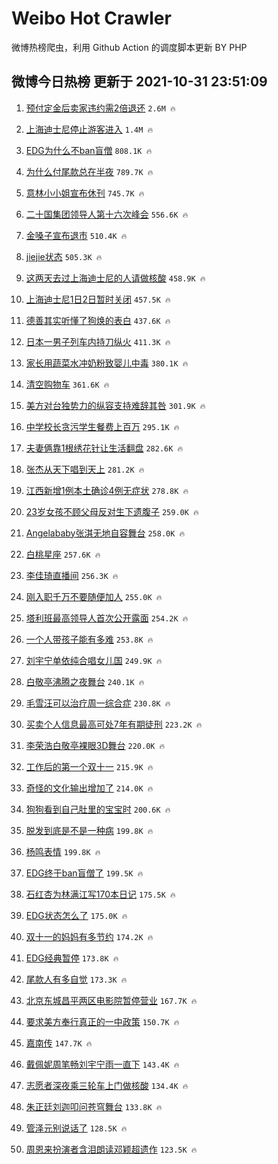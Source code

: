 # Weibo Hot Crawler 



微博热榜爬虫，利用 Github Action 的调度脚本更新 BY PHP 


## 微博今日热榜 更新于 2021-10-31 23:51:09 
1. [预付定金后卖家违约需2倍退还](https://s.weibo.com/weibo?q=%23%E9%A2%84%E4%BB%98%E5%AE%9A%E9%87%91%E5%90%8E%E5%8D%96%E5%AE%B6%E8%BF%9D%E7%BA%A6%E9%9C%802%E5%80%8D%E9%80%80%E8%BF%98%23&Refer=top) `2.6M 🔥` 

1. [上海迪士尼停止游客进入](https://s.weibo.com/weibo?q=%23%E4%B8%8A%E6%B5%B7%E8%BF%AA%E5%A3%AB%E5%B0%BC%E5%81%9C%E6%AD%A2%E6%B8%B8%E5%AE%A2%E8%BF%9B%E5%85%A5%23&Refer=top) `1.4M 🔥` 

1. [EDG为什么不ban盲僧](https://s.weibo.com/weibo?q=%23EDG%E4%B8%BA%E4%BB%80%E4%B9%88%E4%B8%8Dban%E7%9B%B2%E5%83%A7%23&Refer=top) `808.1K 🔥` 

1. [为什么付尾款总在半夜](https://s.weibo.com/weibo?q=%23%E4%B8%BA%E4%BB%80%E4%B9%88%E4%BB%98%E5%B0%BE%E6%AC%BE%E6%80%BB%E5%9C%A8%E5%8D%8A%E5%A4%9C%23&Refer=top) `789.7K 🔥` 

1. [意林小小姐宣布休刊](https://s.weibo.com/weibo?q=%23%E6%84%8F%E6%9E%97%E5%B0%8F%E5%B0%8F%E5%A7%90%E5%AE%A3%E5%B8%83%E4%BC%91%E5%88%8A%23&Refer=top) `745.7K 🔥` 

1. [二十国集团领导人第十六次峰会](https://s.weibo.com/weibo?q=%23%E4%BA%8C%E5%8D%81%E5%9B%BD%E9%9B%86%E5%9B%A2%E9%A2%86%E5%AF%BC%E4%BA%BA%E7%AC%AC%E5%8D%81%E5%85%AD%E6%AC%A1%E5%B3%B0%E4%BC%9A%23&Refer=top) `556.6K 🔥` 

1. [金嗓子宣布退市](https://s.weibo.com/weibo?q=%23%E9%87%91%E5%97%93%E5%AD%90%E5%AE%A3%E5%B8%83%E9%80%80%E5%B8%82%23&Refer=top) `510.4K 🔥` 

1. [jiejie状态](https://s.weibo.com/weibo?q=%23jiejie%E7%8A%B6%E6%80%81%23&Refer=top) `505.3K 🔥` 

1. [这两天去过上海迪士尼的人请做核酸](https://s.weibo.com/weibo?q=%23%E8%BF%99%E4%B8%A4%E5%A4%A9%E5%8E%BB%E8%BF%87%E4%B8%8A%E6%B5%B7%E8%BF%AA%E5%A3%AB%E5%B0%BC%E7%9A%84%E4%BA%BA%E8%AF%B7%E5%81%9A%E6%A0%B8%E9%85%B8%23&Refer=top) `458.9K 🔥` 

1. [上海迪士尼1日2日暂时关闭](https://s.weibo.com/weibo?q=%23%E4%B8%8A%E6%B5%B7%E8%BF%AA%E5%A3%AB%E5%B0%BC1%E6%97%A52%E6%97%A5%E6%9A%82%E6%97%B6%E5%85%B3%E9%97%AD%23&Refer=top) `457.5K 🔥` 

1. [德善其实听懂了狗焕的表白](https://s.weibo.com/weibo?q=%23%E5%BE%B7%E5%96%84%E5%85%B6%E5%AE%9E%E5%90%AC%E6%87%82%E4%BA%86%E7%8B%97%E7%84%95%E7%9A%84%E8%A1%A8%E7%99%BD%23&Refer=top) `437.6K 🔥` 

1. [日本一男子列车内持刀纵火](https://s.weibo.com/weibo?q=%23%E6%97%A5%E6%9C%AC%E4%B8%80%E7%94%B7%E5%AD%90%E5%88%97%E8%BD%A6%E5%86%85%E6%8C%81%E5%88%80%E7%BA%B5%E7%81%AB%23&Refer=top) `411.3K 🔥` 

1. [家长用蔬菜水冲奶粉致婴儿中毒](https://s.weibo.com/weibo?q=%23%E5%AE%B6%E9%95%BF%E7%94%A8%E8%94%AC%E8%8F%9C%E6%B0%B4%E5%86%B2%E5%A5%B6%E7%B2%89%E8%87%B4%E5%A9%B4%E5%84%BF%E4%B8%AD%E6%AF%92%23&Refer=top) `380.1K 🔥` 

1. [清空购物车](https://s.weibo.com/weibo?q=%23%E6%B8%85%E7%A9%BA%E8%B4%AD%E7%89%A9%E8%BD%A6%23&Refer=top) `361.6K 🔥` 

1. [美方对台独势力的纵容支持难辞其咎](https://s.weibo.com/weibo?q=%23%E7%BE%8E%E6%96%B9%E5%AF%B9%E5%8F%B0%E7%8B%AC%E5%8A%BF%E5%8A%9B%E7%9A%84%E7%BA%B5%E5%AE%B9%E6%94%AF%E6%8C%81%E9%9A%BE%E8%BE%9E%E5%85%B6%E5%92%8E%23&Refer=top) `301.9K 🔥` 

1. [中学校长贪污学生餐费上百万](https://s.weibo.com/weibo?q=%23%E4%B8%AD%E5%AD%A6%E6%A0%A1%E9%95%BF%E8%B4%AA%E6%B1%A1%E5%AD%A6%E7%94%9F%E9%A4%90%E8%B4%B9%E4%B8%8A%E7%99%BE%E4%B8%87%23&Refer=top) `295.1K 🔥` 

1. [夫妻俩靠1根绣花针让生活翻盘](https://s.weibo.com/weibo?q=%23%E5%A4%AB%E5%A6%BB%E4%BF%A9%E9%9D%A01%E6%A0%B9%E7%BB%A3%E8%8A%B1%E9%92%88%E8%AE%A9%E7%94%9F%E6%B4%BB%E7%BF%BB%E7%9B%98%23&Refer=top) `282.6K 🔥` 

1. [张杰从天下唱到天上](https://s.weibo.com/weibo?q=%23%E5%BC%A0%E6%9D%B0%E4%BB%8E%E5%A4%A9%E4%B8%8B%E5%94%B1%E5%88%B0%E5%A4%A9%E4%B8%8A%23&Refer=top) `281.2K 🔥` 

1. [江西新增1例本土确诊4例无症状](https://s.weibo.com/weibo?q=%23%E6%B1%9F%E8%A5%BF%E6%96%B0%E5%A2%9E1%E4%BE%8B%E6%9C%AC%E5%9C%9F%E7%A1%AE%E8%AF%8A4%E4%BE%8B%E6%97%A0%E7%97%87%E7%8A%B6%23&Refer=top) `278.8K 🔥` 

1. [23岁女孩不顾父母反对生下遗腹子](https://s.weibo.com/weibo?q=%2323%E5%B2%81%E5%A5%B3%E5%AD%A9%E4%B8%8D%E9%A1%BE%E7%88%B6%E6%AF%8D%E5%8F%8D%E5%AF%B9%E7%94%9F%E4%B8%8B%E9%81%97%E8%85%B9%E5%AD%90%23&Refer=top) `259.0K 🔥` 

1. [Angelababy张淇无地自容舞台](https://s.weibo.com/weibo?q=%23Angelababy%E5%BC%A0%E6%B7%87%E6%97%A0%E5%9C%B0%E8%87%AA%E5%AE%B9%E8%88%9E%E5%8F%B0%23&Refer=top) `258.0K 🔥` 

1. [白桃星座](https://s.weibo.com/weibo?q=%23%E7%99%BD%E6%A1%83%E6%98%9F%E5%BA%A7%23&Refer=top) `257.6K 🔥` 

1. [李佳琦直播间](https://s.weibo.com/weibo?q=%E6%9D%8E%E4%BD%B3%E7%90%A6%E7%9B%B4%E6%92%AD%E9%97%B4&Refer=top) `256.3K 🔥` 

1. [刚入职千万不要随便加人](https://s.weibo.com/weibo?q=%23%E5%88%9A%E5%85%A5%E8%81%8C%E5%8D%83%E4%B8%87%E4%B8%8D%E8%A6%81%E9%9A%8F%E4%BE%BF%E5%8A%A0%E4%BA%BA%23&Refer=top) `255.0K 🔥` 

1. [塔利班最高领导人首次公开露面](https://s.weibo.com/weibo?q=%23%E5%A1%94%E5%88%A9%E7%8F%AD%E6%9C%80%E9%AB%98%E9%A2%86%E5%AF%BC%E4%BA%BA%E9%A6%96%E6%AC%A1%E5%85%AC%E5%BC%80%E9%9C%B2%E9%9D%A2%23&Refer=top) `254.2K 🔥` 

1. [一个人带孩子能有多难](https://s.weibo.com/weibo?q=%23%E4%B8%80%E4%B8%AA%E4%BA%BA%E5%B8%A6%E5%AD%A9%E5%AD%90%E8%83%BD%E6%9C%89%E5%A4%9A%E9%9A%BE%23&Refer=top) `253.8K 🔥` 

1. [刘宇宁单依纯合唱女儿国](https://s.weibo.com/weibo?q=%23%E5%88%98%E5%AE%87%E5%AE%81%E5%8D%95%E4%BE%9D%E7%BA%AF%E5%90%88%E5%94%B1%E5%A5%B3%E5%84%BF%E5%9B%BD%23&Refer=top) `249.9K 🔥` 

1. [白敬亭沸腾之夜舞台](https://s.weibo.com/weibo?q=%23%E7%99%BD%E6%95%AC%E4%BA%AD%E6%B2%B8%E8%85%BE%E4%B9%8B%E5%A4%9C%E8%88%9E%E5%8F%B0%23&Refer=top) `240.1K 🔥` 

1. [毛雪汪可以治疗周一综合症](https://s.weibo.com/weibo?q=%23%E6%AF%9B%E9%9B%AA%E6%B1%AA%E5%8F%AF%E4%BB%A5%E6%B2%BB%E7%96%97%E5%91%A8%E4%B8%80%E7%BB%BC%E5%90%88%E7%97%87%23&Refer=top) `230.8K 🔥` 

1. [买卖个人信息最高可处7年有期徒刑](https://s.weibo.com/weibo?q=%23%E4%B9%B0%E5%8D%96%E4%B8%AA%E4%BA%BA%E4%BF%A1%E6%81%AF%E6%9C%80%E9%AB%98%E5%8F%AF%E5%A4%847%E5%B9%B4%E6%9C%89%E6%9C%9F%E5%BE%92%E5%88%91%23&Refer=top) `223.2K 🔥` 

1. [李荣浩白敬亭裸眼3D舞台](https://s.weibo.com/weibo?q=%23%E6%9D%8E%E8%8D%A3%E6%B5%A9%E7%99%BD%E6%95%AC%E4%BA%AD%E8%A3%B8%E7%9C%BC3D%E8%88%9E%E5%8F%B0%23&Refer=top) `220.0K 🔥` 

1. [工作后的第一个双十一](https://s.weibo.com/weibo?q=%23%E5%B7%A5%E4%BD%9C%E5%90%8E%E7%9A%84%E7%AC%AC%E4%B8%80%E4%B8%AA%E5%8F%8C%E5%8D%81%E4%B8%80%23&Refer=top) `215.9K 🔥` 

1. [奇怪的文化输出增加了](https://s.weibo.com/weibo?q=%E5%A5%87%E6%80%AA%E7%9A%84%E6%96%87%E5%8C%96%E8%BE%93%E5%87%BA%E5%A2%9E%E5%8A%A0%E4%BA%86&Refer=top) `214.0K 🔥` 

1. [狗狗看到自己肚里的宝宝时](https://s.weibo.com/weibo?q=%23%E7%8B%97%E7%8B%97%E7%9C%8B%E5%88%B0%E8%87%AA%E5%B7%B1%E8%82%9A%E9%87%8C%E7%9A%84%E5%AE%9D%E5%AE%9D%E6%97%B6%23&Refer=top) `200.6K 🔥` 

1. [脱发到底是不是一种病](https://s.weibo.com/weibo?q=%23%E8%84%B1%E5%8F%91%E5%88%B0%E5%BA%95%E6%98%AF%E4%B8%8D%E6%98%AF%E4%B8%80%E7%A7%8D%E7%97%85%23&Refer=top) `199.8K 🔥` 

1. [杨鸣表情](https://s.weibo.com/weibo?q=%23%E6%9D%A8%E9%B8%A3%E8%A1%A8%E6%83%85%23&Refer=top) `199.8K 🔥` 

1. [EDG终于ban盲僧了](https://s.weibo.com/weibo?q=%23EDG%E7%BB%88%E4%BA%8Eban%E7%9B%B2%E5%83%A7%E4%BA%86%23&Refer=top) `199.5K 🔥` 

1. [石红杏为林满江写170本日记](https://s.weibo.com/weibo?q=%23%E7%9F%B3%E7%BA%A2%E6%9D%8F%E4%B8%BA%E6%9E%97%E6%BB%A1%E6%B1%9F%E5%86%99170%E6%9C%AC%E6%97%A5%E8%AE%B0%23&Refer=top) `175.5K 🔥` 

1. [EDG状态怎么了](https://s.weibo.com/weibo?q=%23EDG%E7%8A%B6%E6%80%81%E6%80%8E%E4%B9%88%E4%BA%86%23&Refer=top) `175.0K 🔥` 

1. [双十一的妈妈有多节约](https://s.weibo.com/weibo?q=%23%E5%8F%8C%E5%8D%81%E4%B8%80%E7%9A%84%E5%A6%88%E5%A6%88%E6%9C%89%E5%A4%9A%E8%8A%82%E7%BA%A6%23&Refer=top) `174.2K 🔥` 

1. [EDG经典暂停](https://s.weibo.com/weibo?q=%23EDG%E7%BB%8F%E5%85%B8%E6%9A%82%E5%81%9C%23&Refer=top) `173.8K 🔥` 

1. [尾款人有多自觉](https://s.weibo.com/weibo?q=%23%E5%B0%BE%E6%AC%BE%E4%BA%BA%E6%9C%89%E5%A4%9A%E8%87%AA%E8%A7%89%23&Refer=top) `173.3K 🔥` 

1. [北京东城昌平两区电影院暂停营业](https://s.weibo.com/weibo?q=%23%E5%8C%97%E4%BA%AC%E4%B8%9C%E5%9F%8E%E6%98%8C%E5%B9%B3%E4%B8%A4%E5%8C%BA%E7%94%B5%E5%BD%B1%E9%99%A2%E6%9A%82%E5%81%9C%E8%90%A5%E4%B8%9A%23&Refer=top) `167.7K 🔥` 

1. [要求美方奉行真正的一中政策](https://s.weibo.com/weibo?q=%23%E8%A6%81%E6%B1%82%E7%BE%8E%E6%96%B9%E5%A5%89%E8%A1%8C%E7%9C%9F%E6%AD%A3%E7%9A%84%E4%B8%80%E4%B8%AD%E6%94%BF%E7%AD%96%23&Refer=top) `150.7K 🔥` 

1. [嘉南传](https://s.weibo.com/weibo?q=%E5%98%89%E5%8D%97%E4%BC%A0&Refer=top) `147.7K 🔥` 

1. [戴佩妮周笔畅刘宇宁雨一直下](https://s.weibo.com/weibo?q=%23%E6%88%B4%E4%BD%A9%E5%A6%AE%E5%91%A8%E7%AC%94%E7%95%85%E5%88%98%E5%AE%87%E5%AE%81%E9%9B%A8%E4%B8%80%E7%9B%B4%E4%B8%8B%23&Refer=top) `143.4K 🔥` 

1. [志愿者深夜乘三轮车上门做核酸](https://s.weibo.com/weibo?q=%23%E5%BF%97%E6%84%BF%E8%80%85%E6%B7%B1%E5%A4%9C%E4%B9%98%E4%B8%89%E8%BD%AE%E8%BD%A6%E4%B8%8A%E9%97%A8%E5%81%9A%E6%A0%B8%E9%85%B8%23&Refer=top) `134.4K 🔥` 

1. [朱正廷刘迦叩问苍穹舞台](https://s.weibo.com/weibo?q=%23%E6%9C%B1%E6%AD%A3%E5%BB%B7%E5%88%98%E8%BF%A6%E5%8F%A9%E9%97%AE%E8%8B%8D%E7%A9%B9%E8%88%9E%E5%8F%B0%23&Refer=top) `133.8K 🔥` 

1. [管泽元别说话了](https://s.weibo.com/weibo?q=%23%E7%AE%A1%E6%B3%BD%E5%85%83%E5%88%AB%E8%AF%B4%E8%AF%9D%E4%BA%86%23&Refer=top) `128.5K 🔥` 

1. [周恩来扮演者含泪朗读邓颖超遗作](https://s.weibo.com/weibo?q=%23%E5%91%A8%E6%81%A9%E6%9D%A5%E6%89%AE%E6%BC%94%E8%80%85%E5%90%AB%E6%B3%AA%E6%9C%97%E8%AF%BB%E9%82%93%E9%A2%96%E8%B6%85%E9%81%97%E4%BD%9C%23&Refer=top) `123.5K 🔥` 

